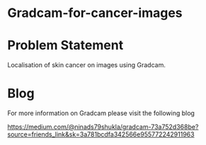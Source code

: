 # Gradcam-for-cancer-images

# Problem Statement

Localisation of skin cancer on images using Gradcam.

# Blog

For more information on Gradcam please visit the following blog


https://medium.com/@ninads79shukla/gradcam-73a752d368be?source=friends_link&sk=3a781bcdfa342566e955772242911963
